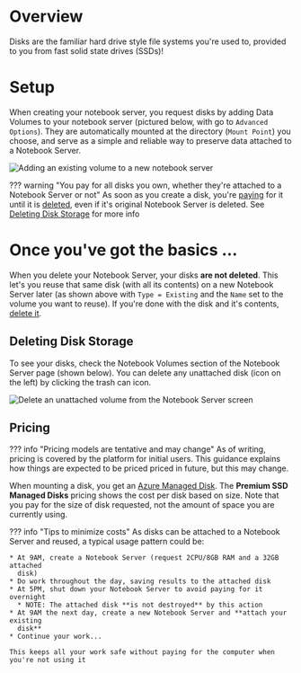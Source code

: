 # Overview

Disks are the familiar hard drive style file systems you're used to, provided to you from fast solid state drives (SSDs)!

# Setup

When creating your notebook server, you request disks by adding Data Volumes to your notebook server (pictured below, with go to `Advanced Options`). They are automatically mounted at the directory (`Mount Point`) you choose, and serve as a simple and reliable way to preserve data attached to a Notebook Server.

![Adding an existing volume to a new notebook server](../images/kubeflow_existing_volume.png)

<!-- prettier-ignore -->
??? warning "You pay for all disks you own, whether they're attached to a Notebook Server or not"
    As soon as you create a disk, you're [paying](#pricing) for it until it is [deleted](#deleting-disk-storage), even if it's original Notebook Server is deleted.  See [Deleting Disk Storage](#deleting-disk-storage) for more info

# Once you've got the basics ...

When you delete your Notebook Server, your disks **are not deleted**. This let's you reuse that same disk (with all its contents) on a new Notebook Server later (as shown above with `Type = Existing` and the `Name` set to the volume you want to reuse). If you're done with the disk and it's contents, [delete it](#deleting-disk-storage).

## Deleting Disk Storage

To see your disks, check the Notebook Volumes section of the Notebook Server page (shown below). You can delete any unattached disk (icon on the left) by clicking the trash can icon.

![Delete an unattached volume from the Notebook Server screen](../images/kubeflow_delete_disk.png)

## Pricing

<!-- prettier-ignore -->
??? info "Pricing models are tentative and may change"
    As of writing, pricing is covered by the platform for initial users.  This guidance explains how things are expected to be priced priced in future, but this may change.

When mounting a disk, you get an [Azure Managed Disk](https://azure.microsoft.com/en-us/pricing/details/managed-disks/). The **Premium SSD Managed Disks** pricing shows the cost per disk based on size. Note that you pay for the size of disk requested, not the amount of space you are currently using.

<!-- prettier-ignore -->
??? info "Tips to minimize costs"
    As disks can be attached to a Notebook Server and reused, a typical usage pattern could be:

    * At 9AM, create a Notebook Server (request 2CPU/8GB RAM and a 32GB attached
      disk)
    * Do work throughout the day, saving results to the attached disk
    * At 5PM, shut down your Notebook Server to avoid paying for it overnight
      * NOTE: The attached disk **is not destroyed** by this action
    * At 9AM the next day, create a new Notebook Server and **attach your existing
      disk**
    * Continue your work...

    This keeps all your work safe without paying for the computer when you're not using it
